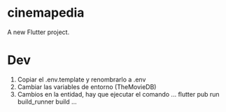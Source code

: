 # cinemapedia

A new Flutter project.
# Dev
1. Copiar el .env.template y renombrarlo a .env
2. Cambiar las variables de entorno (TheMovieDB)
3. Cambios en la entidad, hay que ejecutar el comando 
...
flutter pub run build_runner build 
...